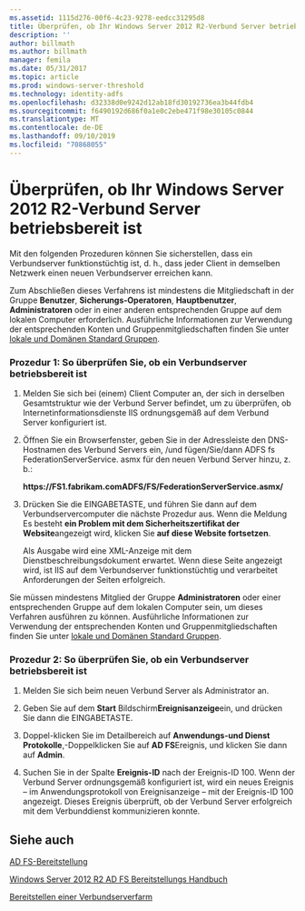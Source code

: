 ```yaml
---
ms.assetid: 1115d276-00f6-4c23-9278-eedcc31295d8
title: Überprüfen, ob Ihr Windows Server 2012 R2-Verbund Server betriebsbereit ist
description: ''
author: billmath
ms.author: billmath
manager: femila
ms.date: 05/31/2017
ms.topic: article
ms.prod: windows-server-threshold
ms.technology: identity-adfs
ms.openlocfilehash: d32338d0e9242d12ab18fd30192736ea3b44fdb4
ms.sourcegitcommit: f6490192d686f0a1e0c2ebe471f98e30105c0844
ms.translationtype: MT
ms.contentlocale: de-DE
ms.lasthandoff: 09/10/2019
ms.locfileid: "70868055"
---
```

# <a name="verify-your-windows-server-2012-r2-federation-server-is-operational"></a>Überprüfen, ob Ihr Windows Server 2012 R2-Verbund Server betriebsbereit ist



Mit den folgenden Prozeduren können Sie sicherstellen, dass ein Verbundserver funktionstüchtig ist, d. h., dass jeder Client in demselben Netzwerk einen neuen Verbundserver erreichen kann.  
  
Zum Abschließen dieses Verfahrens ist mindestens die Mitgliedschaft in der Gruppe **Benutzer**, **Sicherungs-Operatoren**, **Hauptbenutzer**, **Administratoren** oder in einer anderen entsprechenden Gruppe auf dem lokalen Computer erforderlich.  Ausführliche Informationen zur Verwendung der entsprechenden Konten und Gruppenmitgliedschaften finden Sie unter [lokale und Domänen Standard Gruppen](https://go.microsoft.com/fwlink/?LinkId=83477).   
  
### <a name="procedure-1-to-verify-that-a-federation-server-is-operational"></a>Prozedur 1: So überprüfen Sie, ob ein Verbundserver betriebsbereit ist  
  
1.  Melden Sie sich bei \(einem\) Client Computer an, der sich in derselben Gesamtstruktur wie der Verbund Server befindet, um zu überprüfen, ob Internetinformationsdienste IIS ordnungsgemäß auf dem Verbund Server konfiguriert ist.  
  
2.  Öffnen Sie ein Browserfenster, geben Sie in der Adressleiste den DNS-Hostnamen des Verbund Servers ein, \/und fügen\/Sie\/dann ADFS fs FederationServerService. asmx für den neuen Verbund Server hinzu, z. b.:  
  
    **https:\/\/FS1.fabrikam.comADFS\/FS\/FederationServerService.asmx\/**  
  
3.  Drücken Sie die EINGABETASTE, und führen Sie dann auf dem Verbundservercomputer die nächste Prozedur aus. Wenn die Meldung Es besteht **ein Problem mit dem Sicherheitszertifikat der Website**angezeigt wird, klicken Sie **auf diese Website fortsetzen**.  
  
    Als Ausgabe wird eine XML-Anzeige mit dem Dienstbeschreibungsdokument erwartet. Wenn diese Seite angezeigt wird, ist IIS auf dem Verbundserver funktionstüchtig und verarbeitet Anforderungen der Seiten erfolgreich.  
  
Sie müssen mindestens Mitglied der Gruppe **Administratoren** oder einer entsprechenden Gruppe auf dem lokalen Computer sein, um dieses Verfahren ausführen zu können.  Ausführliche Informationen zur Verwendung der entsprechenden Konten und Gruppenmitgliedschaften finden Sie unter [lokale und Domänen Standard Gruppen](https://go.microsoft.com/fwlink/?LinkId=83477).   
  
### <a name="procedure-2-to-verify-that-a-federation-server-is-operational"></a>Prozedur 2: So überprüfen Sie, ob ein Verbundserver betriebsbereit ist  
  
1.  Melden Sie sich beim neuen Verbund Server als Administrator an.  
  
2.  Geben Sie auf dem **Start** Bildschirm**Ereignisanzeige**ein, und drücken Sie dann die EINGABETASTE.  
  
3.  Doppel\-klicken Sie im Detailbereich auf **Anwendungs-und Dienst Protokolle**,\-Doppelklicken Sie auf **AD FS**Ereignis, und klicken Sie dann auf **Admin**.  
  
4.  Suchen Sie in der Spalte **Ereignis-ID** nach der Ereignis-ID 100. Wenn der Verbund Server ordnungsgemäß konfiguriert ist, wird ein neues Ereignis – im Anwendungsprotokoll von Ereignisanzeige – mit der Ereignis-ID 100 angezeigt. Dieses Ereignis überprüft, ob der Verbund Server erfolgreich mit dem Verbunddienst kommunizieren konnte.  
  
## <a name="see-also"></a>Siehe auch 

[AD FS-Bereitstellung](../../ad-fs/AD-FS-Deployment.md)  

[Windows Server 2012 R2 AD FS Bereitstellungs Handbuch](../../ad-fs/deployment/Windows-Server-2012-R2-AD-FS-Deployment-Guide.md)  
 
[Bereitstellen einer Verbundserverfarm](../../ad-fs/deployment/Deploying-a-Federation-Server-Farm.md)  
   
  

